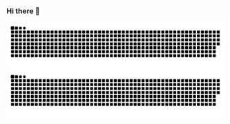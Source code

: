 ### Hi there 👋

<!--
**donng/donng** is a ✨ _special_ ✨ repository because its `README.md` (this file) appears on your GitHub profile.

Here are some ideas to get you started:

- 🔭 I’m currently working on ...
- 🌱 I’m currently learning ...
- 👯 I’m looking to collaborate on ...
- 🤔 I’m looking for help with ...
- 💬 Ask me about ...
- 📫 How to reach me: ...
- 😄 Pronouns: ...
- ⚡ Fun fact: ...
-->

![暗色](https://github.com/donng/githubSNK/blob/output/github-snake.svg#gh-dark-mode-only)
![亮色](https://github.com/donng/githubSNK/blob/output/github-snake.svg#gh-light-mode-only)
